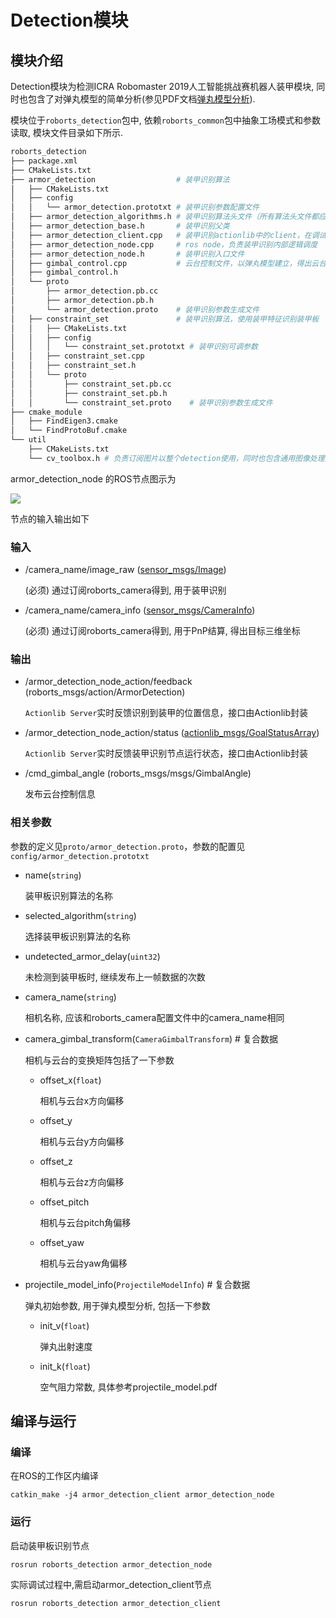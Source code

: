 # Detection模块

## 模块介绍

Detection模块为检测ICRA Robomaster 2019人工智能挑战赛机器人装甲模块, 同时也包含了对弹丸模型的简单分析(参见PDF文档[弹丸模型分析](https://raw.githubusercontent.com/RoboMaster/RoboRTS-Tutorial/master/pdf/projectile_model.pdf)).

模块位于`roborts_detection`包中, 依赖`roborts_common`包中抽象工场模式和参数读取, 模块文件目录如下所示.


```bash
roborts_detection
├── package.xml
├── CMakeLists.txt
├── armor_detection                  # 装甲识别算法
│   ├── CMakeLists.txt
│   ├── config
│   │   └── armor_detection.prototxt # 装甲识别参数配置文件
│   ├── armor_detection_algorithms.h # 装甲识别算法头文件（所有算法头文件都应在此文件中引入）
│   ├── armor_detection_base.h       # 装甲识别父类
│   ├── armor_detection_client.cpp   # 装甲识别actionlib中的client，在调试中使用。
│   ├── armor_detection_node.cpp     # ros node，负责装甲识别内部逻辑调度
│   ├── armor_detection_node.h       # 装甲识别入口文件
│   ├── gimbal_control.cpp           # 云台控制文件，以弹丸模型建立，得出云台控制的pitch以及yaw
│   ├── gimbal_control.h
│   └── proto
│       ├── armor_detection.pb.cc
│       ├── armor_detection.pb.h
│       └── armor_detection.proto    # 装甲识别参数生成文件
│   ├── constraint_set               # 装甲识别算法，使用装甲特征识别装甲板
│   │   ├── CMakeLists.txt
│   │   ├── config
│   │   │   └── constraint_set.prototxt # 装甲识别可调参数
│   │   ├── constraint_set.cpp
│   │   ├── constraint_set.h
│   │   └── proto
│   │       ├── constraint_set.pb.cc
│   │       ├── constraint_set.pb.h
│   │       └── constraint_set.proto    # 装甲识别参数生成文件
├── cmake_module
│   ├── FindEigen3.cmake
│   └── FindProtoBuf.cmake
└── util
    ├── CMakeLists.txt
    └── cv_toolbox.h # 负责订阅图片以整个detection使用，同时也包含通用图像处理函数
```

armor_detection_node 的ROS节点图示为

![](https://rm-static.djicdn.com/documents/20758/01dfe2ff9684a1547553225209707914.png)

节点的输入输出如下

### 输入

- /camera_name/image_raw ([sensor_msgs/Image](http://docs.ros.org/melodic/api/sensor_msgs/html/msg/Image.html))

  (必须) 通过订阅roborts_camera得到, 用于装甲识别

- /camera_name/camera_info ([sensor_msgs/CameraInfo](http://docs.ros.org/melodic/api/sensor_msgs/html/msg/CameraInfo.html))

  (必须) 通过订阅roborts_camera得到, 用于PnP结算, 得出目标三维坐标

### 输出

- /armor_detection_node_action/feedback (roborts_msgs/action/ArmorDetection)

  `Actionlib Server`实时反馈识别到装甲的位置信息，接口由Actionlib封装

- /armor_detection_node_action/status ([actionlib_msgs/GoalStatusArray](http://docs.ros.org/melodic/api/actionlib_msgs/html/msg/GoalStatusArray.html))  

  `Actionlib Server`实时反馈装甲识别节点运行状态，接口由Actionlib封装

- /cmd_gimbal_angle (roborts_msgs/msgs/GimbalAngle)  

  发布云台控制信息

### 相关参数

参数的定义见`proto/armor_detection.proto`，参数的配置见`config/armor_detection.prototxt`

- name(`string`)

  装甲板识别算法的名称

- selected_algorithm(`string`)

  选择装甲板识别算法的名称

- undetected_armor_delay(`uint32`)

  未检测到装甲板时, 继续发布上一帧数据的次数 

- camera_name(`string`)

  相机名称, 应该和roborts_camera配置文件中的camera_name相同

- camera_gimbal_transform(`CameraGimbalTransform`) # 复合数据

  相机与云台的变换矩阵包括了一下参数

  - offset_x(`float`) 

    相机与云台x方向偏移

  - offset_y

    相机与云台y方向偏移

  - offset_z

    相机与云台z方向偏移

  - offset_pitch

    相机与云台pitch角偏移

  - offset_yaw

    相机与云台yaw角偏移

- projectile_model_info(`ProjectileModelInfo`) # 复合数据

  弹丸初始参数, 用于弹丸模型分析, 包括一下参数

  - init_v(`float`)

    弹丸出射速度

  - init_k(`float`)

    空气阻力常数, 具体参考projectile_model.pdf

## 编译与运行

### 编译

在ROS的工作区内编译

```shell
catkin_make -j4 armor_detection_client armor_detection_node
```

### 运行

启动装甲板识别节点

```shell
rosrun roborts_detection armor_detection_node
```

实际调试过程中,需启动armor_detection_client节点

```shell
rosrun roborts_detection armor_detection_client
```






